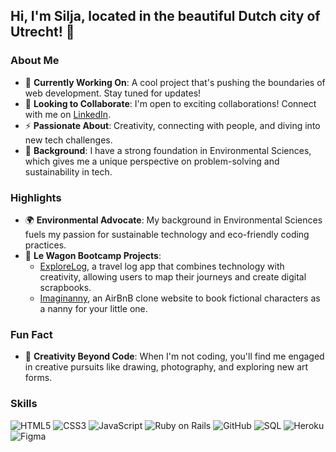 ## Hi, I'm Silja, located in the beautiful Dutch city of Utrecht! 👋

### About Me

- 🔭 **Currently Working On**: A cool project that's pushing the boundaries of web development. Stay tuned for updates!
- 👯 **Looking to Collaborate**: I'm open to exciting collaborations! Connect with me on [LinkedIn](https://www.linkedin.com/in/silja-stoicescu-116375189/).
- ⚡ **Passionate About**: Creativity, connecting with people, and diving into new tech challenges.
- 🌱 **Background**: I have a strong foundation in Environmental Sciences, which gives me a unique perspective on problem-solving and sustainability in tech.

### Highlights

- 🌍 **Environmental Advocate**: My background in Environmental Sciences fuels my passion for sustainable technology and eco-friendly coding practices.
- 🚀 **Le Wagon Bootcamp Projects**:
  - [ExploreLog](https://github.com/siljaaa123/Explore_Log), a travel log app that combines technology with creativity, allowing users to map their journeys and create digital scrapbooks.
  - [Imaginanny](https://imaginanny-decd13c8a29f.herokuapp.com/), an AirBnB clone website to book fictional characters as a nanny for your little one.


### Fun Fact

- 🎨 **Creativity Beyond Code**: When I'm not coding, you'll find me engaged in creative pursuits like drawing, photography, and exploring new art forms.

### Skills

![HTML5](https://img.shields.io/badge/HTML5-E34F26?style=flat-square&logo=html5&logoColor=white)
![CSS3](https://img.shields.io/badge/CSS3-1572B6?style=flat-square&logo=css3&logoColor=white)
![JavaScript](https://img.shields.io/badge/JavaScript-F7DF1E?style=flat-square&logo=javascript&logoColor=black)
![Ruby on Rails](https://img.shields.io/badge/Ruby_on_Rails-CC0000?style=flat-square&logo=ruby-on-rails&logoColor=white)
![GitHub](https://img.shields.io/badge/GitHub-181717?style=flat-square&logo=github&logoColor=white)
![SQL](https://img.shields.io/badge/SQL-4479A1?style=flat-square&logo=postgresql&logoColor=white)
![Heroku](https://img.shields.io/badge/Heroku-430098?style=flat-square&logo=heroku&logoColor=white)
![Figma](https://img.shields.io/badge/Figma-F24E1E?style=flat-square&logo=figma&logoColor=white)
